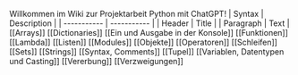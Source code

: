Willkommen im Wiki zur Projektarbeit Python mit ChatGPT!
| Syntax | Description |
| ----------- | ----------- |
| Header | Title |
| Paragraph | Text |
[[Arrays]]
[[Dictionaries]]
[[Ein und Ausgabe in der Konsole]]
[[Funktionen]]
[[Lambda]]
[[Listen]]
[[Modules]]
[[Objekte]]
[[Operatoren]]
[[Schleifen]]
[[Sets]]
[[Strings]]
[[Syntax, Comments]]
[[Tupel]]
[[Variablen, Datentypen und Casting]]
[[Vererbung]]
[[Verzweigungen]]
